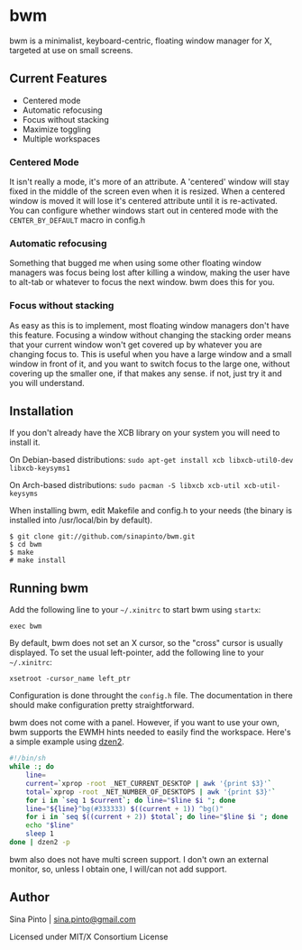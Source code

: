 bwm
===
bwm is a minimalist, keyboard-centric, floating window manager for X, targeted at use on small screens.

Current Features
----------------
* Centered mode
* Automatic refocusing
* Focus without stacking
* Maximize toggling
* Multiple workspaces

### Centered Mode
It isn't really a mode, it's more of an attribute.  A 'centered' window will stay fixed in the middle of the screen even when it is resized.  When a centered window is moved it will lose it's centered attribute until it is re-activated.  You can configure whether windows start out in centered mode with the `CENTER_BY_DEFAULT` macro in config.h

### Automatic refocusing
Something that bugged me when using some other floating window managers was focus being lost after killing a window, making the user have to alt-tab or whatever to focus the next window. bwm does this for you.

### Focus without stacking
As easy as this is to implement, most floating window managers don't have this feature.  Focusing a window without changing the stacking order means that your current window won't get covered up by whatever you are changing focus to.  This is useful when you have a large window and a small window in front of it, and you want to switch focus to the large one, without covering up the smaller one, if that makes any sense.  if not, just try it and you will understand.

Installation
------------
If you don't already have the XCB library on your system you will need to install it.

On Debian-based distributions:
`sudo apt-get install xcb libxcb-util0-dev libxcb-keysyms1`

On Arch-based distributions:
`sudo pacman -S libxcb xcb-util xcb-util-keysyms`

When installing bwm, edit Makefile and config.h to your needs (the binary is installed into /usr/local/bin by default).

    $ git clone git://github.com/sinapinto/bwm.git
    $ cd bwm
    $ make
    # make install

Running bwm
-----------
Add the following line to your `~/.xinitrc` to start bwm using `startx`:

    exec bwm

By default, bwm does not set an X cursor, so the "cross" cursor is usually displayed.
To set the usual left-pointer, add the following line to your `~/.xinitrc`:

    xsetroot -cursor_name left_ptr

Configuration is done throught the `config.h` file. The documentation in there should make configuration pretty straightforward.

bwm does not come with a panel.  However, if you want to use your own, bwm supports the EWMH hints needed to easily find the workspace. Here's a simple example using [dzen2](http://github.com/robm/dzen).

```sh
#!/bin/sh
while :; do
    line=
    current=`xprop -root _NET_CURRENT_DESKTOP | awk '{print $3}'`
    total=`xprop -root _NET_NUMBER_OF_DESKTOPS | awk '{print $3}'`
    for i in `seq 1 $current`; do line="$line $i "; done
    line="${line}^bg(#333333) $((current + 1)) ^bg()"
    for i in `seq $((current + 2)) $total`; do line="$line $i "; done
    echo "$line"
    sleep 1
done | dzen2 -p
```

bwm also does not have multi screen support.  I don't own an external monitor, so, unless I obtain one, I will/can not add support.

Author
------
Sina Pinto | sina.pinto@gmail.com

Licensed under MIT/X Consortium License
